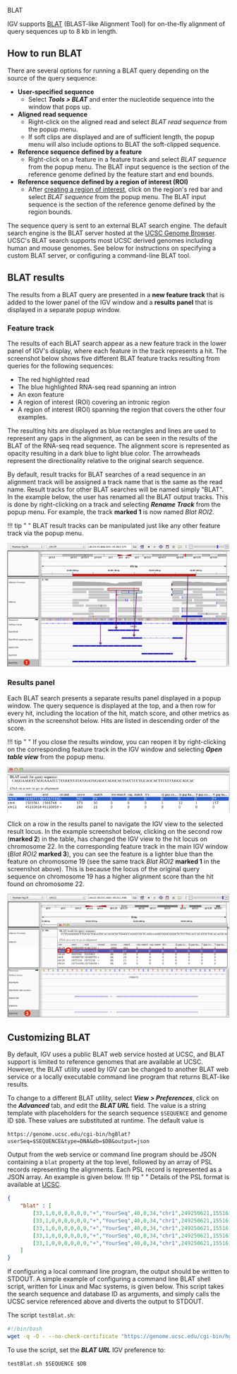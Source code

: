 
<!---
The page title should not go in the menu
-->
<p class="page-title"> BLAT </p>

IGV supports  [BLAT](http://en.wikipedia.org/wiki/BLAT_%28bioinformatics%29) (BLAST-like Alignment Tool) for on-the-fly 
alignment of query sequences up to 8 kb in length. 

## How to run BLAT

There are several options for running a BLAT query depending on the source of the query sequence:

* **User-specified sequence** 
    * Select _**Tools > BLAT**_  and enter the nucleotide sequence into the window that pops up.
* **Aligned read sequence** 
    * Right-click on the aligned read and select _BLAT read sequence_ from the popup menu. 
    * If soft clips are displayed and are of sufficient length, the popup menu will also include options to BLAT the soft-clipped sequence.
* **Reference sequence defined by a feature** 
    * Right-click on a feature in a feature track and select _BLAT sequence_ from the popup menu. The BLAT input sequence is the section of the reference genome defined by the feature start and end bounds.
* **Reference sequence defined by a region of interest (ROI)**
    * After [creating a region of interest](../../regions), click on the
  region's red bar and select _BLAT sequence_ from the popup menu. The BLAT input sequence is the section of the
  reference genome defined by the region bounds.

The sequence query is sent to an external BLAT search engine. The default search engine is the BLAT server hosted at 
the [UCSC Genome Browser](https://genome.ucsc.edu/cgi-bin/hgBlat). UCSC's BLAT search supports most UCSC
derived genomes including human and mouse genomes.  See below for instructions on specifying a custom BLAT server,
or configuring a command-line BLAT tool.

## BLAT results

The results from a BLAT query are presented in a **new feature track** that is added to the lower panel of the IGV window and a **results panel** that is displayed in a separate popup window.


### Feature track

The results of each BLAT search appear as a new feature track in the lower panel of IGV's display, where each feature in the track represents a hit. 
The screenshot below shows five different BLAT feature tracks resulting from queries for the following sequences:

* The red highlighted read
* The blue highlighted RNA-seq read spanning an intron
* An exon feature
* A region of interest (ROI) covering an intronic region
* A region of interest (ROI) spanning the region that covers the other four examples.

The resulting hits are displayed as blue rectangles and lines are used to represent any gaps in the alignment, as can be seen in the results of the BLAT of the RNA-seq read sequence. The alignment score is represented as opacity resulting in a dark blue to light blue color. The arrowheads represent the directionality relative to the original search sequence.

By default, result tracks for BLAT searches of a read sequence in an alignment track will be assigned a track name that is the same as the read name. Result tracks for other BLAT searches will be named simply "BLAT". In the example below, the user has renamed all the BLAT output tracks. This is done by right-clicking on a track and selecting _**Rename Track**_ from the popup menu. For example, the track **marked 1** is now named _Blat ROI2_. 

!!! tip " "
    BLAT result tracks can be manipulated just like any other feature track via the popup menu.

![](../img/SL_BLAT1b_2015-04-01.png)

### Results panel

Each BLAT search presents a separate results panel displayed in a popup window. The query sequence is displayed at the top, and a then row for every hit, including the location of the hit, match score, and other metrics
as shown in the screenshot below. Hits are listed in descending order of the score. 

!!! tip " "
    If you close the results window, you can reopen it by right-clicking on the corresponding feature track in the IGV window and selecting _**Open table view**_ from the popup menu.

![](../img/Screenshot%202015-04-01%2015.41.18.png)


Click on a row in the results panel to navigate the IGV view to the selected result locus. In the example screenshot below, clicking on the second row (**marked 2**) in the table, has changed the IGV view to the hit locus on chromosome 22. In the corresponding feature track in the main IGV window (_Blat ROI2_ **marked 3**), you can see the feature is a lighter blue than the feature on chromosome 19 (see the same track _Blat ROI2_ **marked 1** in the screenshot above). This is because the locus of the original query sequence on chromosome 19 has a higher alignment score than the hit found on chromosome 22.

![](../img/SL_BLAT2-3_2015-04-01.png)


## Customizing BLAT

By default, IGV uses a public BLAT web service hosted at UCSC, and BLAT support is limited to reference genomes that are available at UCSC.  However, the BLAT utility used by IGV can be changed to another BLAT web service or a locally executable command line program that returns BLAT-like results.

To change to a different BLAT utility, select 
_**View > Preferences**_, click on the _**Advanced**_ tab, and edit the ***BLAT URL*** field.  The value is a string template with placeholders for the 
search sequence ```$SEQUENCE``` and genome ID ```$DB```.  These values are substituted at runtime.  The default 
value is

```
https://genome.ucsc.edu/cgi-bin/hgBlat?userSeq=$SEQUENCE&type=DNA&db=$DB&output=json
```

Output from the web service or command line program should be JSON containing a ```blat``` property at the top level, 
followed by an array of PSL records representing the alignments.   Each PSL record is represented as a JSON array.  An example is given below.
!!! tip " "
    Details of the PSL format is available at [UCSC](http://genome.ucsc.edu/FAQ/FAQformat#format2).   

```json
{
    "blat" : [
        [33,1,0,0,0,0,0,0,"+","YourSeq",40,0,34,"chr1",249250621,155161117,155161151,1, 34,0,155161117],
        [33,1,0,0,0,0,0,0,"+","YourSeq",40,0,34,"chr1",249250621,155161255,155161289,1, 34,0,155161255],
        [33,1,0,0,0,0,0,0,"+","YourSeq",40,0,34,"chr1",249250621,155161315,155161349,1, 34,0,155161315],
        [33,1,0,0,0,0,0,0,"+","YourSeq",40,0,34,"chr1",249250621,155161435,155161469,1, 34,0,155161435],
        [33,1,0,0,0,0,0,0,"+","YourSeq",40,0,34,"chr1",249250621,155161495,155161529,1, 34,0,155161495]
    ]
}
```

If configuring a local command line program, the output should be written to STDOUT.
A simple example of configuring a command line BLAT shell script, written for Linux and Mac systems, is given below.  This script takes the search sequence and database ID as arguments, and simply calls the UCSC service referenced above and diverts the output to STDOUT. 

The script ```testBlat.sh```:

```bash
#!/bin/bash
wget -q -O - --no-check-certificate "https://genome.ucsc.edu/cgi-bin/hgBlat?userSeq=$1&type=DNA&db=$2&output=json"
```

To use the script, set the ***BLAT URL*** IGV preference to:

```
testBlat.sh $SEQUENCE $DB
```








